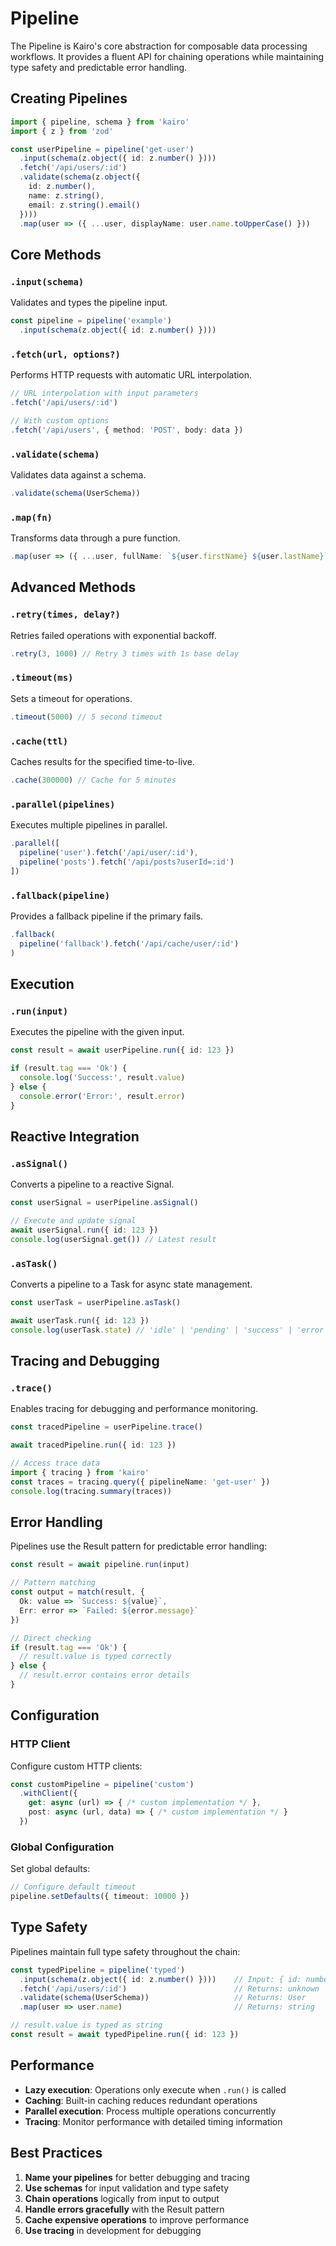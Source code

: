 # Pipeline

The Pipeline is Kairo's core abstraction for composable data processing workflows. It provides a fluent API for chaining operations while maintaining type safety and predictable error handling.

## Creating Pipelines

```typescript
import { pipeline, schema } from 'kairo'
import { z } from 'zod'

const userPipeline = pipeline('get-user')
  .input(schema(z.object({ id: z.number() })))
  .fetch('/api/users/:id')
  .validate(schema(z.object({
    id: z.number(),
    name: z.string(),
    email: z.string().email()
  })))
  .map(user => ({ ...user, displayName: user.name.toUpperCase() }))
```

## Core Methods

### `.input(schema)`
Validates and types the pipeline input.

```typescript
const pipeline = pipeline('example')
  .input(schema(z.object({ id: z.number() })))
```

### `.fetch(url, options?)`
Performs HTTP requests with automatic URL interpolation.

```typescript
// URL interpolation with input parameters
.fetch('/api/users/:id')

// With custom options
.fetch('/api/users', { method: 'POST', body: data })
```

### `.validate(schema)`
Validates data against a schema.

```typescript
.validate(schema(UserSchema))
```

### `.map(fn)`
Transforms data through a pure function.

```typescript
.map(user => ({ ...user, fullName: `${user.firstName} ${user.lastName}` }))
```

## Advanced Methods

### `.retry(times, delay?)`
Retries failed operations with exponential backoff.

```typescript
.retry(3, 1000) // Retry 3 times with 1s base delay
```

### `.timeout(ms)`
Sets a timeout for operations.

```typescript
.timeout(5000) // 5 second timeout
```

### `.cache(ttl)`
Caches results for the specified time-to-live.

```typescript
.cache(300000) // Cache for 5 minutes
```

### `.parallel(pipelines)`
Executes multiple pipelines in parallel.

```typescript
.parallel([
  pipeline('user').fetch('/api/user/:id'),
  pipeline('posts').fetch('/api/posts?userId=:id')
])
```

### `.fallback(pipeline)`
Provides a fallback pipeline if the primary fails.

```typescript
.fallback(
  pipeline('fallback').fetch('/api/cache/user/:id')
)
```

## Execution

### `.run(input)`
Executes the pipeline with the given input.

```typescript
const result = await userPipeline.run({ id: 123 })

if (result.tag === 'Ok') {
  console.log('Success:', result.value)
} else {
  console.error('Error:', result.error)
}
```

## Reactive Integration

### `.asSignal()`
Converts a pipeline to a reactive Signal.

```typescript
const userSignal = userPipeline.asSignal()

// Execute and update signal
await userSignal.run({ id: 123 })
console.log(userSignal.get()) // Latest result
```

### `.asTask()`
Converts a pipeline to a Task for async state management.

```typescript
const userTask = userPipeline.asTask()

await userTask.run({ id: 123 })
console.log(userTask.state) // 'idle' | 'pending' | 'success' | 'error'
```

## Tracing and Debugging

### `.trace()`
Enables tracing for debugging and performance monitoring.

```typescript
const tracedPipeline = userPipeline.trace()

await tracedPipeline.run({ id: 123 })

// Access trace data
import { tracing } from 'kairo'
const traces = tracing.query({ pipelineName: 'get-user' })
console.log(tracing.summary(traces))
```

## Error Handling

Pipelines use the Result pattern for predictable error handling:

```typescript
const result = await pipeline.run(input)

// Pattern matching
const output = match(result, {
  Ok: value => `Success: ${value}`,
  Err: error => `Failed: ${error.message}`
})

// Direct checking
if (result.tag === 'Ok') {
  // result.value is typed correctly
} else {
  // result.error contains error details
}
```

## Configuration

### HTTP Client
Configure custom HTTP clients:

```typescript
const customPipeline = pipeline('custom')
  .withClient({
    get: async (url) => { /* custom implementation */ },
    post: async (url, data) => { /* custom implementation */ }
  })
```

### Global Configuration
Set global defaults:

```typescript
// Configure default timeout
pipeline.setDefaults({ timeout: 10000 })
```

## Type Safety

Pipelines maintain full type safety throughout the chain:

```typescript
const typedPipeline = pipeline('typed')
  .input(schema(z.object({ id: z.number() })))    // Input: { id: number }
  .fetch('/api/users/:id')                        // Returns: unknown
  .validate(schema(UserSchema))                   // Returns: User
  .map(user => user.name)                         // Returns: string

// result.value is typed as string
const result = await typedPipeline.run({ id: 123 })
```

## Performance

- **Lazy execution**: Operations only execute when `.run()` is called
- **Caching**: Built-in caching reduces redundant operations
- **Parallel execution**: Process multiple operations concurrently
- **Tracing**: Monitor performance with detailed timing information

## Best Practices

1. **Name your pipelines** for better debugging and tracing
2. **Use schemas** for input validation and type safety
3. **Chain operations** logically from input to output
4. **Handle errors gracefully** with the Result pattern
5. **Cache expensive operations** to improve performance
6. **Use tracing** in development for debugging